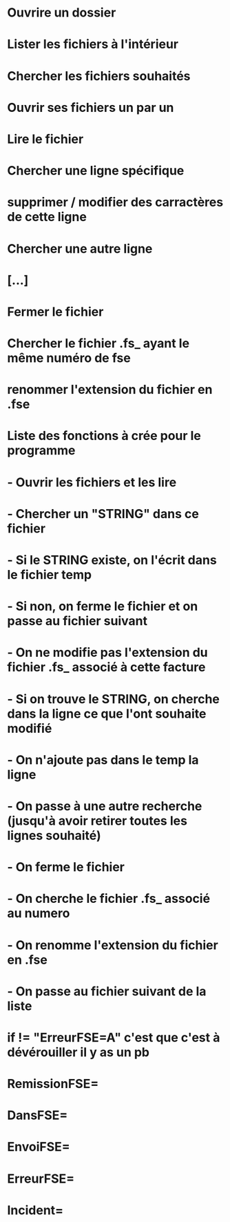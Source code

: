 # Ouvrire un dossier
# Lister les fichiers à l'intérieur
# Chercher les fichiers souhaités
# Ouvrir ses fichiers un par un
# Lire le fichier
# Chercher une ligne spécifique
# supprimer / modifier des carractères de cette ligne
# Chercher une autre ligne
# [...]
# Fermer le fichier
# Chercher le fichier .fs_ ayant le même numéro de fse
# renommer l'extension du fichier en .fse


# Liste des fonctions à crée pour le programme
# - Ouvrir les fichiers et les lire
# - Chercher un "STRING" dans ce fichier
# - Si le STRING existe, on l'écrit dans le fichier temp
# - Si non, on ferme le fichier et on passe au fichier suivant
# - On ne modifie pas l'extension du fichier .fs_ associé à cette facture
# - Si on trouve le STRING, on cherche dans la ligne ce que l'ont souhaite modifié
# - On n'ajoute pas dans le temp la ligne
# - On passe à une autre recherche (jusqu'à avoir retirer toutes les lignes souhaité)
# - On ferme le fichier
# - On cherche le fichier .fs_ associé au numero
# - On renomme l'extension du fichier en .fse
# - On passe au fichier suivant de la liste



# if != "ErreurFSE=A" c'est que c'est à dévérouiller il y as un pb
# RemissionFSE=
# DansFSE=
# EnvoiFSE=
# ErreurFSE=
# Incident=